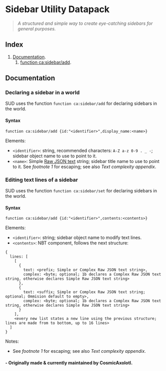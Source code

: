 # Sidebar Utility Datapack
> *A structured and simple way to create eye-catching sidebars for general purposes.*
## Index
1. [Documentation](https://github.com/CosmicAxolotl/sidebar_utility_datapack/new/main?readme=1#declaring-a-sidebar-in-a-world).
   1. [function ca:sidebar/add]().
## Documentation

### Declaring a sidebar in a world
SUD uses the function `function ca:sidebar/add` for declaring sidebars in the world.
#### Syntax
```mcfunction
function ca:sidebar/add {id:"<identifier>",display_name:<name>}
```
Elements:
 * `<identifier>`: string, recommended characters: `A-Z a-z 0-9 . _ -`; sidebar object name to use to point to it.
 * `<name>`: Simple [Raw JSON text](https://minecraft.wiki/w/Raw_JSON_text_format) string; sidebar title name to use to point to it. See *footnote 1* for escaping; see also *Text complexity appendix*.

### Editing text lines of a sidebar
SUD uses the function `function ca:sidebar/set` for declaring sidebars in the world.
#### Syntax
```mcfunction
function ca:sidebar/add {id:"<identifier>",contents:<contents>}
```
Elements:
 * `<identifier>`: string; sidebar object name to modify text lines.
 * `<contents>`: NBT component, follows the next structure:
```
{
  lines: [
    [
      {
        text: <prefix; Simple or Complex Raw JSON text string>,
        complex: <byte; optional; 1b declares a Complex Raw JSON text string, otherwise declares Simple Raw JSON text string>
      },
      {
        text: <suffix; Simple or Complex Raw JSON text string; optional; Ommision default to empty>,
        complex: <byte; optional; 1b declares a Complex Raw JSON text string, otherwise declares Simple Raw JSON text string>
      }
    ],
    <every new list states a new line using the previous structure; lines are made from to bottom, up to 16 lines>
  ]
}
```
Notes:
 * See *footnote 1* for escaping; see also *Text complexity appendix*.

#### - Originally made & currently maintained by CosmicAxolotl.
